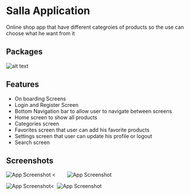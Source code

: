 
# Salla Application

Online shop app that have different categroies of products so the use can choose what he want from it 


## Packages
 ![alt text](https://i.postimg.cc/hvcHmx1P/2022-08-20-13.png)
## Features

- On boarding Screens
- Login and Register Screen
- Bottom Navigation bar to allow user to navigate between screens
- Home screen to show all products
- Categories screen 
- Favorites screen that user can add his favorite products
- Settings screen that user can update his profile or logout
- Search screen 


## Screenshots

![App Screenshot](https://i.postimg.cc/qvdZ6pm1/2022-08-20-12.png) <&nbsp; &nbsp; &nbsp;  &nbsp; ![App Screenshot](https://i.postimg.cc/85HPdvd7/2022-08-18-11.png)

![App Screenshot](https://i.postimg.cc/C1YbLjL5/2022-08-18-11.pngg)<&nbsp; ![App Screenshot](https://i.postimg.cc/BnH8LXzK/2022-08-18-12.png)

  
  

